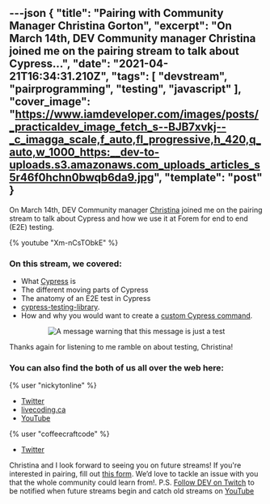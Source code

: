 ---json
{
  "title": "Pairing with Community Manager Christina Gorton",
  "excerpt": "On March 14th, DEV Community manager Christina joined me on the pairing stream to talk about Cypress...",
  "date": "2021-04-21T16:34:31.210Z",
  "tags": [
    "devstream",
    "pairprogramming",
    "testing",
    "javascript"
  ],
  "cover_image": "https://www.iamdeveloper.com/images/posts/_practicaldev_image_fetch_s--BJB7xvkj--_c_imagga_scale,f_auto,fl_progressive,h_420,q_auto,w_1000_https:__dev-to-uploads.s3.amazonaws.com_uploads_articles_s5r46f0hchn0bwqb6da9.jpg",
  "template": "post"
}
---
On <time datetime="2021-04-14">March 14th</time>, DEV Community manager [Christina](https://dev.to/coffeecraftcode) joined me on the pairing stream to talk about Cypress and how we use it at Forem for end to end (E2E) testing.

{% youtube "Xm-nCsTObkE" %}

### On this stream, we covered:

* What [Cypress](https://docs.cypress.io/) is
* The different moving parts of Cypress
* The anatomy of an E2E test in Cypress
* [cypress-testing-library](https://testing-library.com/docs/cypress-testing-library/intro/).
* How and why you would want to create a [custom Cypress command](https://docs.cypress.io/api/cypress-api/custom-commands).

<center>

![A message warning that this message is just a test](https://media.giphy.com/media/SQiQu6lbG8bn2/giphy.gif)

</center>

Thanks again for listening to me ramble on about testing, Christina!

### You can also find the both of us all over the web here:

{% user "nickytonline" %}
* [Twitter](https://twitter.com/nickytonline)
* [livecoding.ca](https://livecoding.ca)
* [YouTube](https://youtube.iamdeveloper.com)

{% user "coffeecraftcode" %}
* [Twitter](https://twitter.com/coffeecraftcode)

Christina and I look forward to seeing you on future streams! If you're interested in pairing, fill out [this form](https://iamdeveloper.com/pair). We’d love to tackle an issue with you that the whole community could learn from!.
P.S. [Follow DEV on Twitch](https://twitch.tv/thepracticaldev) to be notified when future streams begin and catch old streams on [YouTube](https://www.youtube.com/c/thepracticaldevteam)

